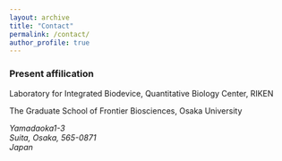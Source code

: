 ```yaml
---
layout: archive
title: "Contact"
permalink: /contact/
author_profile: true
---
```


### Present affilication

Laboratory for Integrated Biodevice, Quantitative Biology Center, RIKEN

The Graduate School of Frontier Biosciences, Osaka University

<address>
Yamadaoka1-3<br /> Suita, Osaka, 565-0871<br /> Japan

